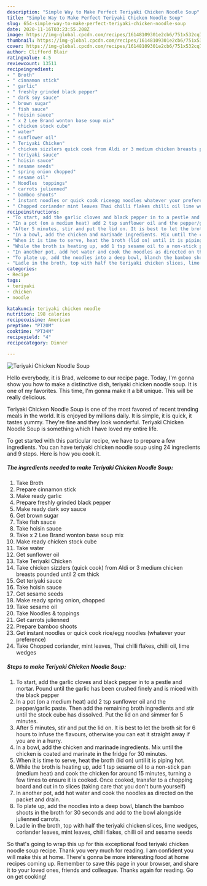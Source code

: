 ```yaml
---
description: "Simple Way to Make Perfect Teriyaki Chicken Noodle Soup"
title: "Simple Way to Make Perfect Teriyaki Chicken Noodle Soup"
slug: 654-simple-way-to-make-perfect-teriyaki-chicken-noodle-soup
date: 2020-11-16T03:23:55.208Z
image: https://img-global.cpcdn.com/recipes/16148109301e2cb6/751x532cq70/teriyaki-chicken-noodle-soup-recipe-main-photo.jpg
thumbnail: https://img-global.cpcdn.com/recipes/16148109301e2cb6/751x532cq70/teriyaki-chicken-noodle-soup-recipe-main-photo.jpg
cover: https://img-global.cpcdn.com/recipes/16148109301e2cb6/751x532cq70/teriyaki-chicken-noodle-soup-recipe-main-photo.jpg
author: Clifford Blair
ratingvalue: 4.5
reviewcount: 13511
recipeingredient:
- " Broth"
- " cinnamon stick"
- " garlic"
- " freshly grinded black pepper"
- " dark soy sauce"
- " brown sugar"
- " fish sauce"
- " hoisin sauce"
- " x 2 Lee Brand wonton base soup mix"
- " chicken stock cube"
- " water"
- " sunflower oil"
- " Teriyaki Chicken"
- " chicken sizzlers quick cook from Aldi or 3 medium chicken breasts pounded until 2 cm thick"
- " teriyaki sauce"
- " hoisin sauce"
- " sesame seeds"
- " spring onion chopped"
- " sesame oil"
- " Noodles  toppings"
- " carrots julienned"
- " bamboo shoots"
- " instant noodles or quick cook riceegg noodles whatever your preference"
- " Chopped coriander mint leaves Thai chilli flakes chilli oil lime wedges"
recipeinstructions:
- "To start, add the garlic cloves and black pepper in to a pestle and mortar. Pound until the garlic has been crushed finely and is miced with the black pepper"
- "In a pot (on a medium heat) add 2 tsp sunflower oil and the pepper/garlic paste. Then add the remaining broth ingredients and stir until the stock cube has dissolved. Put the lid on and simmer for 5 minutes."
- "After 5 minutes, stir and put the lid on. It is best to let the broth sit for 6 hours to infuse the flavours, otherwise you can eat it straight away if you are in a hurry."
- "In a bowl, add the chicken and marinade ingredients. Mix until the chicken is coated and marinate in the fridge for 30 minutes."
- "When it is time to serve, heat the broth (lid on) until it is piping hot."
- "While the broth is heating up, add 1 tsp sesame oil to a non-stick pan (medium heat) and cook the chicken for around 15 minutes, turning a few times to ensure it is cooked. Once cooked, transfer to a chopping board and cut in to slices (taking care that you don&#39;t burn yourself)"
- "In another pot, add hot water and cook the noodles as directed on the packet and drain."
- "To plate up, add the noodles into a deep bowl, blanch the bamboo shoots in the broth for 30 seconds and add to the bowl alongside julienned carrots."
- "Ladle in the broth, top with half the teriyaki chicken slices, lime wedges, coriander leaves, mint leaves, chilli flakes, chilli oil and sesame seeds"
categories:
- Recipe
tags:
- teriyaki
- chicken
- noodle

katakunci: teriyaki chicken noodle 
nutrition: 198 calories
recipecuisine: American
preptime: "PT20M"
cooktime: "PT34M"
recipeyield: "4"
recipecategory: Dinner

---
```



![Teriyaki Chicken Noodle Soup](https://img-global.cpcdn.com/recipes/16148109301e2cb6/751x532cq70/teriyaki-chicken-noodle-soup-recipe-main-photo.jpg)

Hello everybody, it is Brad, welcome to our recipe page. Today, I'm gonna show you how to make a distinctive dish, teriyaki chicken noodle soup. It is one of my favorites. This time, I'm gonna make it a bit unique. This will be really delicious.

Teriyaki Chicken Noodle Soup is one of the most favored of recent trending meals in the world. It is enjoyed by millions daily. It is simple, it is quick, it tastes yummy. They're fine and they look wonderful. Teriyaki Chicken Noodle Soup is something which I have loved my entire life.




To get started with this particular recipe, we have to prepare a few ingredients. You can have teriyaki chicken noodle soup using 24 ingredients and 9 steps. Here is how you cook it.

<!--inarticleads1-->

##### The ingredients needed to make Teriyaki Chicken Noodle Soup:

1. Take  Broth
1. Prepare  cinnamon stick
1. Make ready  garlic
1. Prepare  freshly grinded black pepper
1. Make ready  dark soy sauce
1. Get  brown sugar
1. Take  fish sauce
1. Take  hoisin sauce
1. Take  x 2 Lee Brand wonton base soup mix
1. Make ready  chicken stock cube
1. Take  water
1. Get  sunflower oil
1. Take  Teriyaki Chicken
1. Take  chicken sizzlers (quick cook) from Aldi or 3 medium chicken breasts pounded until 2 cm thick
1. Get  teriyaki sauce
1. Take  hoisin sauce
1. Get  sesame seeds
1. Make ready  spring onion, chopped
1. Take  sesame oil
1. Take  Noodles &amp; toppings
1. Get  carrots julienned
1. Prepare  bamboo shoots
1. Get  instant noodles or quick cook rice/egg noodles (whatever your preference)
1. Take  Chopped coriander, mint leaves, Thai chilli flakes, chilli oil, lime wedges




<!--inarticleads2-->

##### Steps to make Teriyaki Chicken Noodle Soup:

1. To start, add the garlic cloves and black pepper in to a pestle and mortar. Pound until the garlic has been crushed finely and is miced with the black pepper
1. In a pot (on a medium heat) add 2 tsp sunflower oil and the pepper/garlic paste. Then add the remaining broth ingredients and stir until the stock cube has dissolved. Put the lid on and simmer for 5 minutes.
1. After 5 minutes, stir and put the lid on. It is best to let the broth sit for 6 hours to infuse the flavours, otherwise you can eat it straight away if you are in a hurry.
1. In a bowl, add the chicken and marinade ingredients. Mix until the chicken is coated and marinate in the fridge for 30 minutes.
1. When it is time to serve, heat the broth (lid on) until it is piping hot.
1. While the broth is heating up, add 1 tsp sesame oil to a non-stick pan (medium heat) and cook the chicken for around 15 minutes, turning a few times to ensure it is cooked. Once cooked, transfer to a chopping board and cut in to slices (taking care that you don&#39;t burn yourself)
1. In another pot, add hot water and cook the noodles as directed on the packet and drain.
1. To plate up, add the noodles into a deep bowl, blanch the bamboo shoots in the broth for 30 seconds and add to the bowl alongside julienned carrots.
1. Ladle in the broth, top with half the teriyaki chicken slices, lime wedges, coriander leaves, mint leaves, chilli flakes, chilli oil and sesame seeds




So that's going to wrap this up for this exceptional food teriyaki chicken noodle soup recipe. Thank you very much for reading. I am confident you will make this at home. There's gonna be more interesting food at home recipes coming up. Remember to save this page in your browser, and share it to your loved ones, friends and colleague. Thanks again for reading. Go on get cooking!
